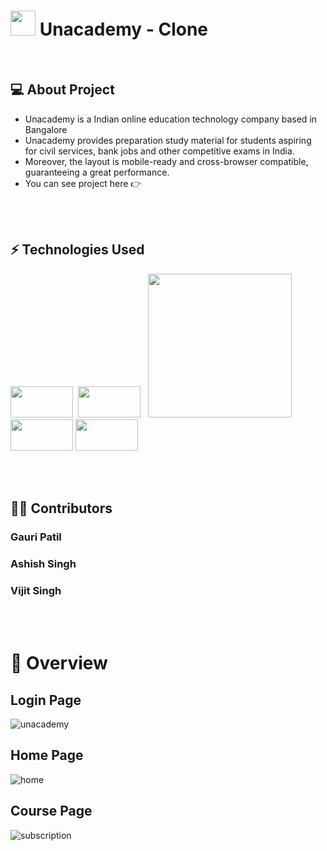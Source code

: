# <img src = "https://cdn-images-1.medium.com/max/1200/1*LdFNhpOe7uIn-bHK9VUinA.jpeg" height= "40px"> Unacademy - Clone


<br/>

## 💻 About Project <br/>
- Unacademy is a Indian online education technology company based in Bangalore<br/>
- Unacademy provides preparation study material for students aspiring for civil services, bank jobs and other competitive exams in India.<br/>
- Moreover, the layout is mobile-ready and cross-browser compatible, guaranteeing a great performance. <br/>
- You can see project here :point_right: 

<br/>
<br/>

## ⚡ Technologies Used  

<img src = "https://www.datocms-assets.com/14946/1638186862-reactjs.png?auto=format" height= "50px" width="100px"> &nbsp;<img src = "https://i.pinimg.com/originals/71/f0/a4/71f0a4c41735f951f9823725ee42cf8a.png" height= "50px" width="100px"> &nbsp; <img src="https://img.shields.io/badge/-JavaScript-eed718?style=flat&logo=javascript&logoColor=ffffff" heheight= "50px" width="230px"> &nbsp; <img src = "https://img.shields.io/badge/-HTML5-E34F26?style=flat&logo=html5&logoColor=white" height= "50px" width="100px"> <img src = "https://img.shields.io/badge/-CSS3-1572B6?style=flat&logo=css3&logoColor=white" height= "50px" width="100px">

<br/>
<br/>



## 👨‍💻 Contributors
###  Gauri Patil 
###  Ashish Singh
###  Vijit Singh

<br/>
<br/>

# 💎 Overview

## Login Page
![unacademy](https://user-images.githubusercontent.com/72353440/162500863-2e0574a2-07e6-4d9f-adae-6fd36a56b17d.png)

## Home Page
![home](https://user-images.githubusercontent.com/72353440/163008328-1cfa03e4-5743-40b0-a642-a206414e9116.png)

## Course Page
![subscription](https://user-images.githubusercontent.com/72353440/163008336-eeaf24d0-7048-4040-a188-067425e4d1c1.png)
